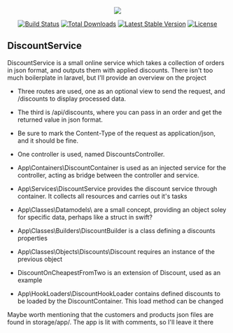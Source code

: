 <p align="center"><img src="https://laravel.com/assets/img/components/logo-laravel.svg"></p>

<p align="center">
<a href="https://travis-ci.org/laravel/framework"><img src="https://travis-ci.org/laravel/framework.svg" alt="Build Status"></a>
<a href="https://packagist.org/packages/laravel/framework"><img src="https://poser.pugx.org/laravel/framework/d/total.svg" alt="Total Downloads"></a>
<a href="https://packagist.org/packages/laravel/framework"><img src="https://poser.pugx.org/laravel/framework/v/stable.svg" alt="Latest Stable Version"></a>
<a href="https://packagist.org/packages/laravel/framework"><img src="https://poser.pugx.org/laravel/framework/license.svg" alt="License"></a>
</p>

## DiscountService

DiscountService is a small online service which takes a collection of orders in json format, and outputs them with applied discounts. There isn't too much boilerplate
in laravel, but I'll provide an overview on the project

- Three routes are used, one as an optional view to send the request, and /discounts to display processed data.
- The third is /api/discounts, where you can pass in an order and get the returned value in json format.
- Be sure to mark the Content-Type of the request as application/json, and it should be fine.

- One controller is used, named DiscountsController. 
- App\Containers\DiscountContainer is used as an injected service for the controller, acting as bridge between the controller and service.
- App\Services\DiscountService provides the discount service through container. It collects all resources and carries out it's tasks
- App\Classes\Datamodels\ are a small concept, providing an object soley for specific data, perhaps like a struct in swift?
- App\Classes\Builders\DiscountBuilder is a class defining a discounts properties
- App\Classes\Objects\Discounts\Discount requires an instance of the previous object
- DiscountOnCheapestFromTwo is an extension of Discount, used as an example
- App\HookLoaders\DiscountHookLoader contains defined discounts to be loaded by the DiscountContainer. This load method can be changed

Maybe worth mentioning that the customers and products json files are found in storage/app/. The app is lit with comments, so I'll leave it there